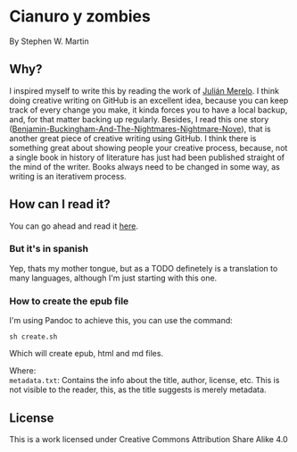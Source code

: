 # Cianuro y zombies
By Stephen W. Martin

## Why?
I inspired myself to write this by reading the work of [Julián Merelo](https://github.com/JJ/hoborg). I think doing creative writing on GitHub is an excellent idea, because you can keep track of every change you make, it kinda forces you to have a local backup, and, for that matter backing up regularly.
Besides, I read this one story ([Benjamin-Buckingham-And-The-Nightmares-Nightmare-Nove](https://github.com/gregorygershwin/Benjamin-Buckingham-And-The-Nightmares-Nightmare-Novel/tree/master/initial-drafts)), that is another great piece of creative writing using GitHub. I think there is something great about showing people your creative process, because, not a single book in history of literature has just had been published straight of the mind of the writer. Books always need to be changed in some way, as writing is an iterativem process.



## How can I read it?
You can go ahead and read it [here](https://github.com/stephenwmartin/cyz-by--sm/blob/master/epub-sample/cz.md).

### But it's in spanish
Yep, thats my mother tongue, but as a TODO definetely is a translation to many languages, although I'm just starting with this one.

### How to create the epub file
I'm using Pandoc to achieve this, you can use the command:
```shell
sh create.sh  

```
Which will create epub, html and md files.

Where:  
`metadata.txt`: Contains the info about the title, author, license, etc. This is not visible to the reader, this, as the title suggests is merely metadata.



## License 
This is a work licensed under Creative Commons Attribution Share Alike 4.0 


